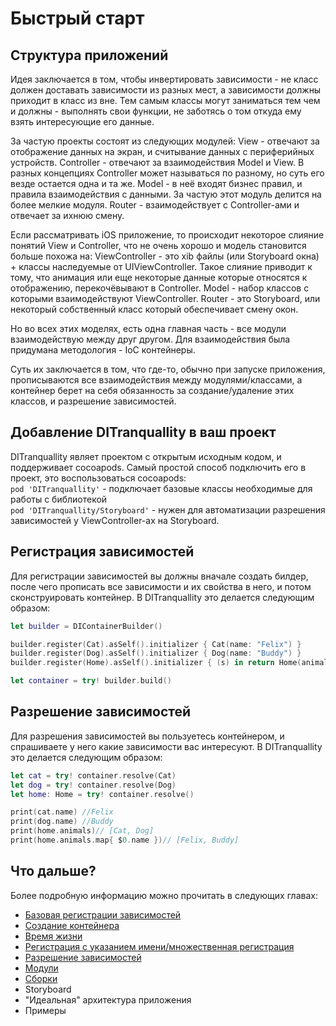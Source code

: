 # Быстрый старт

## Структура приложений
Идея заключается в том, чтобы инвертировать зависимости - не класс должен доставать зависимости из разных мест, а зависимости должны приходит в класс из вне. Тем самым классы могут заниматься тем чем и должны - выполнять свои функции, не заботясь о том откуда ему взять интересующие его данные.

За частую проекты состоят из следующих модулей:
View - отвечают за отображение данных на экран, и считывание данных с периферийных устройств.
Controller - отвечают за взаимодействия Model и View. В разных концепциях Controller может называться по разному, но суть его везде остается одна и та же.
Model - в неё входят бизнес правил, и правила взаимодействия с данными. За частую этот модуль делится на более мелкие модуля.
Router - взаимодействует с Controller-ами и отвечает за ихнюю смену.

Если рассматривать iOS приложение, то происходит некоторое слияние понятий View и Controller, что не очень хорошо и модель становится больше похожа на:
ViewController - это xib файлы (или Storyboard окна) + классы наследуемые от UIViewController. Такое слияние приводит к тому, что анимация или еще некоторые данные которые относятся к отображению, перекочёвывают в Controller.
Model - набор классов с которыми взаимодействуют ViewController.
Router - это Storyboard, или некоторый собственный класс который обеспечивает смену окон.

Но во всех этих моделях, есть одна главная часть - все модули взаимодействую между друг другом. Для взаимодействия была придумана методология - IoC контейнеры.

Суть их заключается в том, что где-то, обычно при запуске приложения, прописываются все взаимодействия между модулями/классами, а контейнер берет на себя обязанность за создание/удаление этих классов, и разрешение зависимостей.
 
## Добавление DITranquallity в ваш проект
DITranquallity являет проектом с открытым исходным кодом, и поддерживает cocoapods. 
Самый простой способ подключить его в проект, это воспользоваться cocoapods:  
`pod 'DITranquallity'` - подключает базовые классы необходимые для работы с библиотекой  
`pod 'DITranquallity/Storyboard'` - нужен для автоматизации разрешения зависимостей у ViewController-ах на Storyboard.

## Регистрация зависимостей
Для регистрации зависимостей вы должны вначале создать билдер, после чего прописать все зависимости и их свойства в него, и потом сконструировать контейнер.
В DITranquallity это делается следующим образом:
```Swift
let builder = DIContainerBuilder()

builder.register(Cat).asSelf().initializer { Cat(name: "Felix") }
builder.register(Dog).asSelf().initializer { Dog(name: "Buddy") }
builder.register(Home).asSelf().initializer { (s) in return Home(animals: [s.resolve(Cat), s.resolve(Dog)]) }

let container = try! builder.build()
```

## Разрешение зависимостей
Для разрешения зависимостей вы пользуетесь контейнером, и спрашиваете у него какие зависимости вас интересуют.
В DITranquallity это делается следующим образом:
```Swift
let cat = try! container.resolve(Cat)
let dog = try! container.resolve(Dog)
let home: Home = try! container.resolve()

print(cat.name) //Felix
print(dog.name) //Buddy
print(home.animals)// [Cat, Dog]
print(home.animals.map{ $0.name })// [Felix, Buddy]
```

## Что дальше?
Более подробную информацию можно прочитать в следующих главах:

* [Базовая регистрации зависимостей](registration.md)
* [Создание контейнера](build.md)
* [Время жизни](timelife.md)
* [Регистрация с указанием имени/множественная регистрация](multi_name_registration.md)
* [Разрешение зависимостей](resolve.md)
* [Модули](module.md)
* [Сборки](assembly.md)
* Storyboard
* "Идеальная" архитектура приложения
* Примеры

